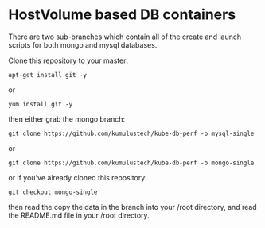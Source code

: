 HostVolume based DB containers
===================================
There are two sub-branches which contain all of the create and launch
scripts for both mongo and mysql databases.

Clone this repository to your master:

    apt-get install git -y

or

    yum install git -y

then either grab the mongo branch:

    git clone https://github.com/kumulustech/kube-db-perf -b mysql-single

or

    git clone https://github.com/kumulustech/kube-db-perf -b mongo-single

or if you've already cloned this repository:

    git checkout mongo-single

then read the copy the data in the branch into your /root directory, and
read the README.md file in your /root directory.

